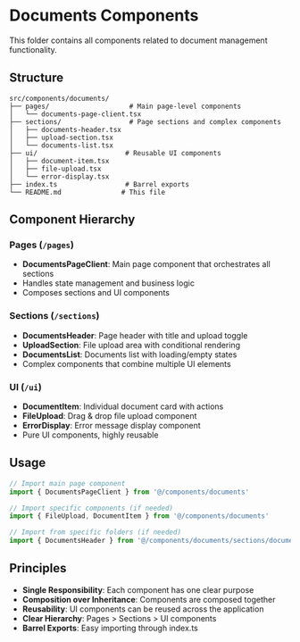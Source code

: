 # Documents Components

This folder contains all components related to document management functionality.

## Structure

```
src/components/documents/
├── pages/                    # Main page-level components
│   └── documents-page-client.tsx
├── sections/                 # Page sections and complex components
│   ├── documents-header.tsx
│   ├── upload-section.tsx
│   └── documents-list.tsx
├── ui/                      # Reusable UI components
│   ├── document-item.tsx
│   ├── file-upload.tsx
│   └── error-display.tsx
├── index.ts                 # Barrel exports
└── README.md               # This file
```

## Component Hierarchy

### Pages (`/pages`)
- **DocumentsPageClient**: Main page component that orchestrates all sections
- Handles state management and business logic
- Composes sections and UI components

### Sections (`/sections`)
- **DocumentsHeader**: Page header with title and upload toggle
- **UploadSection**: File upload area with conditional rendering
- **DocumentsList**: Documents list with loading/empty states
- Complex components that combine multiple UI elements

### UI (`/ui`)
- **DocumentItem**: Individual document card with actions
- **FileUpload**: Drag & drop file upload component
- **ErrorDisplay**: Error message display component
- Pure UI components, highly reusable

## Usage

```typescript
// Import main page component
import { DocumentsPageClient } from '@/components/documents'

// Import specific components (if needed)
import { FileUpload, DocumentItem } from '@/components/documents'

// Import from specific folders (if needed)
import { DocumentsHeader } from '@/components/documents/sections/documents-header'
```

## Principles

- **Single Responsibility**: Each component has one clear purpose
- **Composition over Inheritance**: Components are composed together
- **Reusability**: UI components can be reused across the application
- **Clear Hierarchy**: Pages > Sections > UI components
- **Barrel Exports**: Easy importing through index.ts
